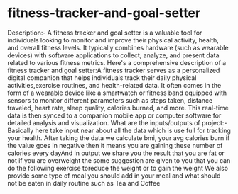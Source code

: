 # fitness-tracker-and-goal-setter
Description:- A fitness tracker and goal setter is a valuable tool for individuals looking to monitor and improve their physical activity,                  health, and overall fitness levels. It typically combines hardware (such as wearable devices) with software applications to                   collect, analyze, and present data related to various fitness metrics. Here's a comprehensive description of a fitness tracker                and goal setter:A fitness tracker serves as a personalized digital companion that helps individuals track their daily physical                activities,exercise routines, and health-related data. It often comes in the form of a wearable device like a smartwatch or                   fitness band equipped with sensors to monitor different parameters such as steps taken, distance traveled, heart rate, sleep                  quality, calories burned, and more. This real-time data is then synced to a companion mobile app or computer software for                     detailed   analysis and visualization.
What are the inputs/outputs of project:-
Basically here take input near about all the data which is use full for tracking your health. After taking the data we calculate bmi, your avg calories burn if the value goes in negative then it means you are gaining these number of calories every dayAnd in output we share you the result that you are fat or not if you are overweight the some suggestion are given to you that you can do the following exercise toreduce the weight or to gain the weight We also provide some type of meal you should add in your meal and what should not be eaten in daily routine such as Tea and Coffee
